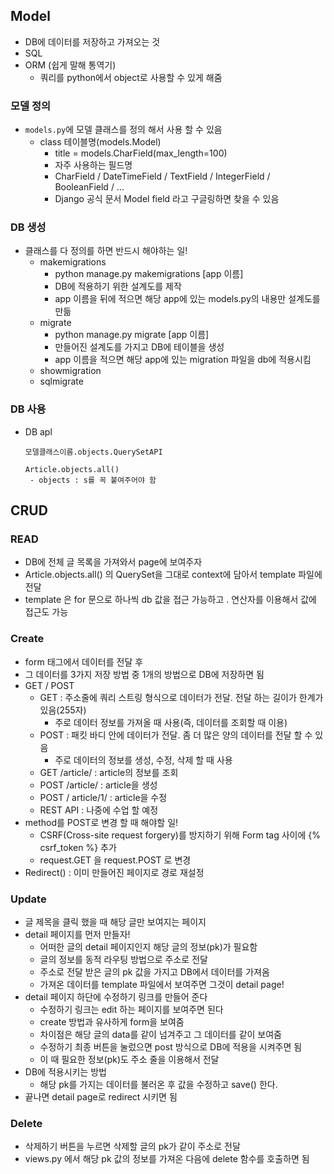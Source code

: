 ## Model

- DB에 데이터를 저장하고 가져오는 것
- SQL
- ORM (쉽게 말해 통역기)
  - 쿼리를 python에서 object로 사용할 수 있게 해줌

### 모델 정의

- `models.py`에 모델 클래스를 정의 해서 사용 할 수 있음
  - class 테이블명(models.Model)
    - title = models.CharField(max_length=100)
    - 자주 사용하는 필드명
    - CharField / DateTimeField / TextField / IntegerField / BooleanField / ...
    - Django 공식 문서 Model field 라고 구글링하면 찾을 수 있음

### DB 생성

- 클래스를 다 정의를 하면 반드시 해야하는 일!
  - makemigrations
    - python manage.py makemigrations [app 이름]
    - DB에 적용하기 위한 설계도를 제작
    - app 이름을 뒤에 적으면 해당 app에 있는 models.py의 내용만 설계도를 만듦
  - migrate
    - python manage.py migrate [app 이름]
    - 만들어진 설계도를 가지고 DB에 테이블을 생성
    - app 이름을 적으면 해당 app에 있는 migration 파일을 db에 적용시킴
  - showmigration
  - sqlmigrate

### DB 사용

- DB apl

  ```
  모델클래스이름.objects.QuerySetAPI
  
  Article.objects.all()
   - objects : s를 꼭 붙여주어야 함
  ```

  

## CRUD

### READ

- DB에 전체 글 목록을 가져와서 page에 보여주자
- Article.objects.all() 의 QuerySet을 그대로 context에 담아서 template 파일에 전달
- template 은 for 문으로 하나씩 db 값을 접근 가능하고 . 연산자를 이용해서 값에 접근도 가능

### Create

- form 태그에서 데이터를 전달 후
- 그 데이터를 3가지 저장 방법 중 1개의 방법으로 DB에 저장하면 됨
- GET / POST
  - GET : 주소줄에 쿼리 스트링 형식으로 데이터가 전달. 전달 하는 길이가 한계가 있음(255자)
    - 주로 데이터 정보를 가져올 때 사용(즉, 데이터를 조회할 때 이용)
  - POST : 패킷 바디 안에 데이터가 전달. 좀 더 많은 양의 데이터를 전달 할 수 있음
    - 주로 데이터의 정보를 생성, 수정, 삭제 할 때 사용
  - GET /article/ : article의 정보를 조회
  - POST /article/ : article을 생성
  - POST / article/1/ : article을 수정
  - REST API : 나중에 수업 할 예정
- method를 POST로 변경 할 때 해야할 일!
  - CSRF(Cross-site request forgery)를 방지하기 위해 Form tag 사이에 {% csrf_token %} 추가
  - request.GET 을 request.POST 로 변경
- Redirect() : 이미 만들어진 페이지로 경로 재설정

### Update

- 글 제목을 클릭 했을 때 해당 글만 보여지는 페이지
- detail 페이지를 먼저 만들자!
  - 어떠한 글의 detail 페이지인지 해당 글의 정보(pk)가 필요함
  - 글의 정보를 동적 라우팅 방법으로 주소로 전달
  - 주소로 전달 받은 글의 pk 값을 가지고 DB에서 데이터를 가져옴
  - 가져온 데이터를 template 파일에서 보여주면 그것이 detail page!
- detail 페이지 하단에 수정하기 링크를 만들어 준다
  - 수정하기 링크는 edit 하는 페이지를 보여주면 된다
  - create 방법과 유사하게 form을 보여줌
  - 차이점은 해당 글의 data를 같이 넘겨주고 그 데이터를 같이 보여줌
  - 수정하기 최종 버튼을 눌렀으면 post 방식으로 DB에 적용을 시켜주면 됨
  - 이 때 필요한 정보(pk)도 주소 줄을 이용해서 전달
- DB에 적용시키는 방법
  - 해당 pk를 가지는 데이터를 불러온 후 값을 수정하고 save() 한다.
- 끝나면 detail page로 redirect 시키면 됨

### Delete

- 삭제하기 버튼을 누르면 삭제할 글의 pk가 같이 주소로 전달
- views.py 에서 해당 pk 값의 정보를 가져온 다음에 delete 함수를 호출하면 됨



